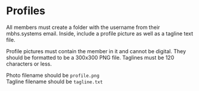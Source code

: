 # Profiles

All members must create a folder with the username from their mbhs.systems email. Inside, include a profile picture as well as a tagline text file.

Profile pictures must contain the member in it and cannot be digital. They should be formatted to be a 300x300 PNG file. Taglines must be 120 characters or less.

Photo filename should be `profile.png` <br>
Tagline filename should be `tagline.txt`

